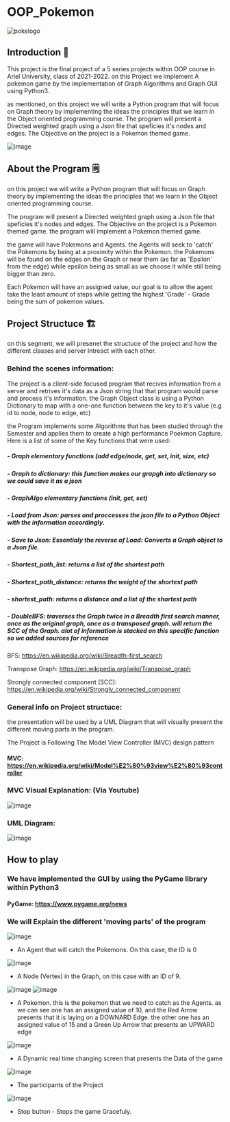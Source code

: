 # OOP_Pokemon

![pokelogo](https://user-images.githubusercontent.com/92685838/148538392-61a17520-a296-4aa5-a2a0-f3e4aa73bcb9.jpg)

## Introduction 👋
This project is the final project of a 5 series projects within OOP course in Ariel University, class of 2021-2022.
on this Project we implement A pokemon game by the implementation of Graph Algorithms and Graph GUI using Python3.  

as mentioned, on this project we will write a Python program that will focus on Graph theory
by implementing the ideas the principles that we learn in the Object oriented programming course.
The program will present a Directed weighted graph using a Json file that speficies it's nodes and edges. The Objective on the project is a Pokemon themed game.

![image](https://user-images.githubusercontent.com/92685838/148546340-53000106-a2b4-470d-8364-fba1246f6738.png)


## About the Program 🗒️
on this project we will write a Python program that will focus on Graph theory
by implementing the ideas the principles that we learn in the Object oriented programming course.  

The program will present a Directed weighted graph using a Json file that speficies it's nodes and edges. The Objective on the project is a Pokemon themed game. the program will implement a Pokemon themed game.  

the game will have Pokemons and Agents. the Agents will seek to 'catch' the Pokemons by being at a proximity within the Pokemon. 
the Pokemons will be found on the edges on the Graph or near them (as far as 'Epsilon' from the edge) while epsilon being as small as we choose it while still being bigger than zero.  

Each Pokemon will have an assigned value, our goal is to allow the agent take the least amount of steps while getting the highest 'Grade' - Grade being the sum of pokemon values.

## Project Structuce 🏗️

on this segment, we will presenet the structuce of the project and how the different classes and server Intreact with each other.  

### Behind the scenes information:
 
The project is a client-side focused program that recives information from a server and retrives it's data as a Json string that that program would parse and process it's information. the Graph Object class is using a Python Dictionary to map with a one-one function between the key to it's value (e.g id to node, node to edge, etc)  

the Program implements some Algorithms that has been studied through the Semester and applies them to create a high performance Poekmon Capture. Here is a list of some of the Key functions that were used: 

##### - Graph elementary functions (add edge/node, get, set, init, size, etc)
##### - Graph to dictionary: this function makes our grapgh into dictionary so we could save it as a json
##### - GraphAlgo elementary functions (init, get, set)
##### - Load from Json: parses and proccesses the json file to a Python Object with the information accordingly.
##### - Save to Json: Essentialy the reverse of Load: Converts a Graph object to a Json file.
##### - Shortest_path_list: returns a list of the shortest path
##### - Shortest_path_distance: returns the weight of the shortest path
##### - shortest_path: returns a distance and a list of the shortest path
##### - DoubleBFS: traverses the Graph twice in a Breadth first search manner, once as the original graph, once as a transposed graph. will return the SCC of the Graph. alot of information is stacked on this specific function so we added sources for reference

BFS: https://en.wikipedia.org/wiki/Breadth-first_search  

Transpose Graph: https://en.wikipedia.org/wiki/Transpose_graph  

Strongly connected component (SCC): https://en.wikipedia.org/wiki/Strongly_connected_component

### General info on Project structuce:

the presentation will be used by a UML Diagram that will visually present the different moving parts in the program.

The Project is Following The Model View Controller (MVC) design pattern

#### MVC: https://en.wikipedia.org/wiki/Model%E2%80%93view%E2%80%93controller

### MVC Visual Explanation: (Via Youtube) 

![image](https://user-images.githubusercontent.com/92685838/148545815-4136edb9-f714-467b-ba1c-ce5f73ff1938.png)

### UML Diagram:

![image](https://user-images.githubusercontent.com/92685838/148545578-257c5092-1d9f-432d-8b0f-b8c276608187.png)


## How to play

### We have implemented the GUI by using the PyGame library within Python3

#### PyGame: https://www.pygame.org/news

### We will Explain the different 'moving parts' of the program 

![image](https://user-images.githubusercontent.com/92685838/148547653-e452f3c6-7717-4bfd-837c-8b1d2f69735b.png)

- An Agent that will catch the Pokemons. On this case, the ID is 0


![image](https://user-images.githubusercontent.com/92685838/148546737-2bbec1ee-5117-4eba-92dc-6e040d73aae5.png)

- A Node (Vertex) in the Graph, on this case with an ID of 9.

![image](https://user-images.githubusercontent.com/92685838/148546898-b85101d1-e4fa-430b-bdef-fd9b7f7e9900.png) ![image](https://user-images.githubusercontent.com/92685838/148547019-a8bd6f16-7c8e-4d4a-a07c-cb2401e2e847.png)

- A Pokemon. this is the pokemon that we need to catch as the Agents. as we can see one has an assigned value of 10, and the Red Arrow presents that it is laying on a DOWNARD Edge. the other one has an assigned value of 15 and a Green Up Arrow that presents an UPWARD edge


![image](https://user-images.githubusercontent.com/92685838/148547157-9d095cb3-0cbd-4fc4-9afa-fe6340ba516c.png) 
- A Dynamic real time changing screen that presents the Data of the game


![image](https://user-images.githubusercontent.com/92685838/148547197-3a2f365d-2a5f-45cb-8f87-58b95350bea3.png)
- The participants of the Project


![image](https://user-images.githubusercontent.com/92685838/148547222-78188b89-92b9-4ac2-8c93-31f5032f8288.png) 
- Stop button - Stops the game Gracefuly.



